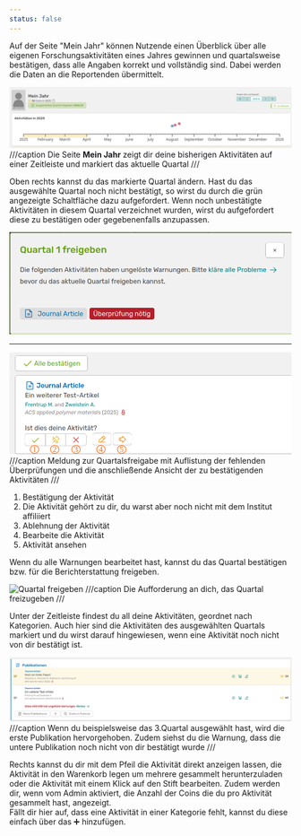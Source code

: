 ```yaml
---
status: false
---
```


Auf der Seite "Mein Jahr" können Nutzende einen Überblick über alle eigenen Forschungsaktivitäten eines Jahres gewinnen und quartalsweise bestätigen, dass alle Angaben korrekt und vollständig sind. Dabei werden die Daten an die Reportenden übermittelt.

![Mein Jahr](screenshots/meinjahr.png)
///caption
Die Seite **Mein Jahr** zeigt dir deine bisherigen Aktivitäten auf einer Zeitleiste und markiert das aktuelle Quartal
///

Oben rechts kannst du das markierte Quartal ändern. Hast du das ausgewählte Quartal noch nicht bestätigt, so wirst du durch die grün angezeigte Schaltfläche dazu aufgefordert. Wenn noch unbestätigte Aktivitäten in diesem Quartal verzeichnet wurden, wirst du aufgefordert diese zu bestätigen oder gegebenenfalls anzupassen.

![Quartalsmeldung](screenshots/quartal_überprüfen_meldung.png)

--- 

![Quartalsmeldung Ansicht](screenshots/quartal_überprüfen_ansicht_numbers.png)
///caption
Meldung zur Quartalsfreigabe mit Auflistung der fehlenden Überprüfungen und die anschließende Ansicht der zu bestätigenden Aktivitäten
///

1. Bestätigung der Aktivität
2. Die Aktivität gehört zu dir, du warst aber noch nicht mit dem Institut affiliiert
3. Ablehnung der Aktivität
4. Bearbeite die Aktivität
5. Aktivität ansehen

Wenn du alle Warnungen bearbeitet hast, kannst du das Quartal bestätigen bzw. für die Berichterstattung freigeben.

![Quartal freigeben](screenshots/quartal_bestätigen.png)
///caption
Die Aufforderung an dich, das Quartal freizugeben
///

Unter der Zeitleiste findest du all deine Aktivitäten, geordnet nach Kategorien. Auch hier sind die Aktivitäten des ausgewählten Quartals markiert und du wirst darauf hingewiesen, wenn eine Aktivität noch nicht von dir bestätigt ist.

![Publikationen](screenshots/meinjahr_publikationen.png)
///caption
Wenn du beispielsweise das 3.Quartal ausgewählt hast, wird die erste Publikation hervorgehoben. Zudem siehst du die Warnung, dass die untere Publikation noch nicht von dir bestätigt wurde
///

Rechts kannst du dir mit dem Pfeil die Aktivität direkt anzeigen lassen, die Aktivität in den Warenkorb legen um mehrere gesammelt herunterzuladen oder die Aktivität mit einem Klick auf den Stift bearbeiten. Zudem werden dir, wenn vom Admin aktiviert, die Anzahl der Coins die du pro Aktivität gesammelt hast, angezeigt.  
Fällt dir hier auf, dass eine Aktivität in einer Kategorie fehlt, kannst du diese einfach über das :heavy_plus_sign: hinzufügen.
